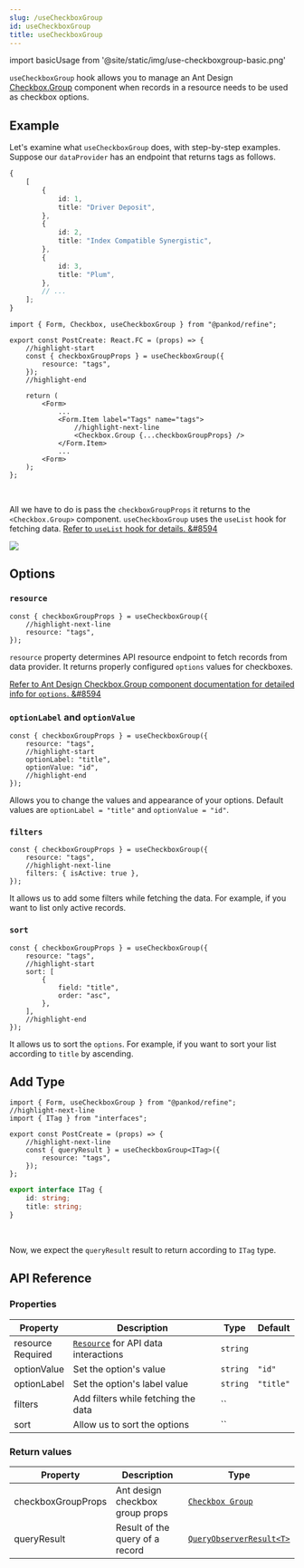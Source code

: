 ```yaml
---
slug: /useCheckboxGroup
id: useCheckboxGroup
title: useCheckboxGroup
---
```


import basicUsage from '@site/static/img/use-checkboxgroup-basic.png'

`useCheckboxGroup` hook allows you to manage an Ant Design [Checkbox.Group](https://ant.design/components/checkbox/#components-checkbox-demo-group) component when records in a resource needs to be used as checkbox options.

## Example

Let's examine what `useCheckboxGroup` does, with step-by-step examples. Suppose our `dataProvider` has an endpoint that returns tags as follows.

```ts title="https://refine-fake-rest.pankod.com/tags"
{
    [
        {
            id: 1,
            title: "Driver Deposit",
        },
        {
            id: 2,
            title: "Index Compatible Synergistic",
        },
        {
            id: 3,
            title: "Plum",
        },
        // ...
    ];
}
```

```tsx title="src/pages/posts/create.tsx"
import { Form, Checkbox, useCheckboxGroup } from "@pankod/refine";

export const PostCreate: React.FC = (props) => {
    //highlight-start
    const { checkboxGroupProps } = useCheckboxGroup({
        resource: "tags",
    });
    //highlight-end

    return (
        <Form>
            ...
            <Form.Item label="Tags" name="tags">
                //highlight-next-line
                <Checkbox.Group {...checkboxGroupProps} />
            </Form.Item>
            ...
        <Form>
    );
};
```

<br/>

All we have to do is pass the `checkboxGroupProps` it returns to the `<Checkbox.Group>` component.
`useCheckboxGroup` uses the `useList` hook for fetching data. [Refer to `useList` hook for details. &#8594](#)



<div>
    <img src={basicUsage} />
</div>

## Options

### `resource`

```tsx
const { checkboxGroupProps } = useCheckboxGroup({
    //highlight-next-line
    resource: "tags",
});
```

`resource` property determines API resource endpoint to fetch records from data provider. It returns properly configured `options` values for checkboxes.

[Refer to Ant Design Checkbox.Group component documentation for detailed info for `options`. &#8594](https://ant.design/components/checkbox)

### `optionLabel` and `optionValue`

```tsx
const { checkboxGroupProps } = useCheckboxGroup({
    resource: "tags",
    //highlight-start
    optionLabel: "title",
    optionValue: "id",
    //highlight-end
});
```

Allows you to change the values and appearance of your options. Default values are `optionLabel = "title"` and `optionValue = "id"`.

### `filters`

```tsx
const { checkboxGroupProps } = useCheckboxGroup({
    resource: "tags",
    //highlight-next-line
    filters: { isActive: true },
});
```

It allows us to add some filters while fetching the data. For example, if you want to list only active records.

### `sort`

```tsx
const { checkboxGroupProps } = useCheckboxGroup({
    resource: "tags",
    //highlight-start
    sort: [
        {
            field: "title",
            order: "asc",
        },
    ],
    //highlight-end
});
```

It allows us to sort the `options`. For example, if you want to sort your list according to `title` by ascending.

## Add Type

```tsx title="src/pages/posts/create.tsx"
import { Form, useCheckboxGroup } from "@pankod/refine";
//highlight-next-line
import { ITag } from "interfaces";

export const PostCreate = (props) => {
    //highlight-next-line
    const { queryResult } = useCheckboxGroup<ITag>({
        resource: "tags",
    });
};
```

```ts title="interfaces/index.d.ts"
export interface ITag {
    id: string;
    title: string;
}
```

<br/>

Now, we expect the `queryResult` result to return according to `ITag` type.

## API Reference

### Properties

| Property                                          | Description                               | Type     | Default   |
| ------------------------------------------------- | ----------------------------------------- | -------- | --------- |
| resource <div className="required">Required</div> | [`Resource`](#) for API data interactions | `string` |           |
| optionValue                                       | Set the option's value                    | `string` | `"id"`    |
| optionLabel                                       | Set the option's label value              | `string` | `"title"` |
| filters                                           | Add filters while fetching the data       | ``       |           |
| sort                                              | Allow us to sort the options              | ``       |           |

### Return values

| Property           | Description                     | Type                                                                            |
| ------------------ | ------------------------------- | ------------------------------------------------------------------------------- |
| checkboxGroupProps | Ant design checkbox group props | [`Checkbox Group`](https://ant.design/components/checkbox/#Checkbox-Group)      |
| queryResult        | Result of the query of a record | [`QueryObserverResult<T>`](https://react-query.tanstack.com/reference/useQuery) |
